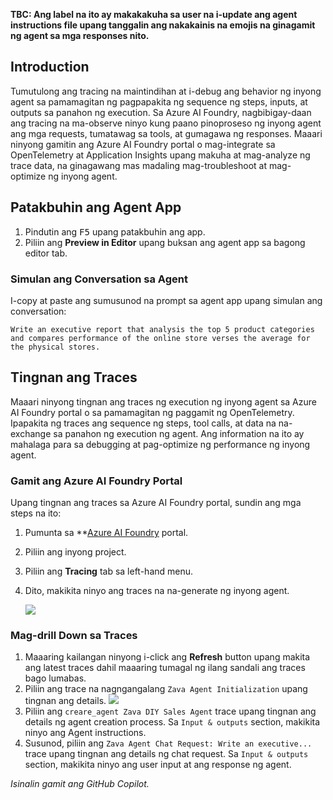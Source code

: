 **TBC: Ang label na ito ay makakakuha sa user na i-update ang agent instructions file upang tanggalin ang nakakainis na emojis na ginagamit ng agent sa mga responses nito.**

## Introduction

Tumutulong ang tracing na maintindihan at i-debug ang behavior ng inyong agent sa pamamagitan ng pagpapakita ng sequence ng steps, inputs, at outputs sa panahon ng execution. Sa Azure AI Foundry, nagbibigay-daan ang tracing na ma-observe ninyo kung paano pinoproseso ng inyong agent ang mga requests, tumatawag sa tools, at gumagawa ng responses. Maaari ninyong gamitin ang Azure AI Foundry portal o mag-integrate sa OpenTelemetry at Application Insights upang makuha at mag-analyze ng trace data, na ginagawang mas madaling mag-troubleshoot at mag-optimize ng inyong agent.

<!-- ## Lab Exercise

=== "Python"

      1. Open the `app.py` file.
      2. Change the `AZURE_TELEMETRY_ENABLED` variable to `True` to enable tracing:

         ```python
         AZURE_TELEMETRY_ENABLED = True
         ```

        !!! info "Note"
            This setting enables telemetry for your agent. In the `initialize` function in `app.py`, the telemetry client is configured to send data to Azure Monitor.

            ```python
             if AZURE_TELEMETRY_ENABLED:
                 configure_azure_monitor(connection_string=await self.project_client.telemetry.get_connection_string())
            ```         

=== "C#"

      tbd -->

## Patakbuhin ang Agent App

1. Pindutin ang <kbd>F5</kbd> upang patakbuhin ang app.
2. Piliin ang **Preview in Editor** upang buksan ang agent app sa bagong editor tab.

### Simulan ang Conversation sa Agent

I-copy at paste ang sumusunod na prompt sa agent app upang simulan ang conversation:

```plaintext
Write an executive report that analysis the top 5 product categories and compares performance of the online store verses the average for the physical stores.
```

## Tingnan ang Traces

Maaari ninyong tingnan ang traces ng execution ng inyong agent sa Azure AI Foundry portal o sa pamamagitan ng paggamit ng OpenTelemetry. Ipapakita ng traces ang sequence ng steps, tool calls, at data na na-exchange sa panahon ng execution ng agent. Ang information na ito ay mahalaga para sa debugging at pag-optimize ng performance ng inyong agent.

### Gamit ang Azure AI Foundry Portal

Upang tingnan ang traces sa Azure AI Foundry portal, sundin ang mga steps na ito:

1. Pumunta sa **[Azure AI Foundry](https://ai.azure.com/) portal.
2. Piliin ang inyong project.
3. Piliin ang **Tracing** tab sa left-hand menu.
4. Dito, makikita ninyo ang traces na na-generate ng inyong agent.

   ![](media/ai-foundry-tracing.png)

### Mag-drill Down sa Traces

1. Maaaring kailangan ninyong i-click ang **Refresh** button upang makita ang latest traces dahil maaaring tumagal ng ilang sandali ang traces bago lumabas.
2. Piliin ang trace na nagngangalang `Zava Agent Initialization` upang tingnan ang details.
   ![](media/ai-foundry-trace-agent-init.png)
3. Piliin ang `creare_agent Zava DIY Sales Agent` trace upang tingnan ang details ng agent creation process. Sa `Input & outputs` section, makikita ninyo ang Agent instructions.
4. Susunod, piliin ang `Zava Agent Chat Request: Write an executive...` trace upang tingnan ang details ng chat request. Sa `Input & outputs` section, makikita ninyo ang user input at ang response ng agent.

<!-- https://learn.microsoft.com/en-us/azure/ai-foundry/how-to/continuous-evaluation-agents -->

*Isinalin gamit ang GitHub Copilot.*
